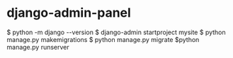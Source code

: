 # django-admin-panel

$ python -m django --version
$ django-admin startproject mysite
$ python manage.py makemigrations
$ python manage.py migrate
$python manage.py runserver
